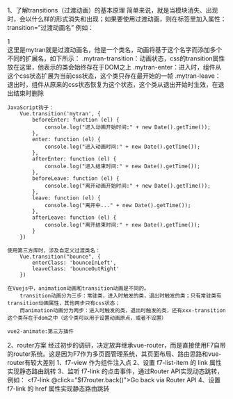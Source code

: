 1、了解transitions（过渡动画）的基本原理
    简单来说，就是当模块消失、出现时，会以什么样的形式消失和出现；如果要使用过渡动画，则在标签里加入属性：transition=”过渡动画名”
    例如：
        <div class="box" v-if="box_1" transition="mytran">1</div>
    这里是mytran就是过渡动画名，他是一个类名，动画将基于这个名字而添加多个不同的扩展名，如下所示：
        .mytran-transition：动画状态，css的transition属性放在这里，他表示的类会始终存在于DOM之上
        .mytran-enter：进入时，组件从这个css状态扩展为当前css状态，这个类只存在最开始的一帧
        .mytran-leave：退出时，组件从原来的css状态恢复为这个状态，这个类从退出开始时生效，在退出结束时删除

    JavaScript钩子：
        Vue.transition('mytran', { 
            beforeEnter: function (el) {
                console.log("进入动画开始时间:" + new Date().getTime()); 
            }, 
            enter: function (el) { 
                console.log("进入动画时间:" + new Date().getTime()); 
            }, 
            afterEnter: function (el) { 
                console.log("进入结束时间:" + new Date().getTime()); 
            }, 
            beforeLeave: function (el) { 
                console.log("离开动画开始时间:" + new Date().getTime()); 
            }, 
            leave: function (el) { 
                console.log("离开中..." + new Date().getTime()); 
            }, 
            afterLeave: function (el) { 
                console.log("离开结束时间:" + new Date().getTime()); 
            } 
        })

    使用第三方库时，涉及自定义过渡类名：
        Vue.transition("bounce", { 
            enterClass: 'bounceInLeft', 
            leaveClass: 'bounceOutRight'
        })

    在Vuejs中，animation动画和transition动画是不同的。
        transition动画分为三步：常驻类，进入时触发的类，退出时触发的类；只有常驻类有transition动画属性，其他两步只有css状态；
        而animation动画分为两步：进入时触发的类，退出时触发的类，还有xxx-transition这个类存在于dom之中（这个类可以用于设置动画原点，或者不设置）

    vue2-animate:第三方插件

2、router方案
    经过初步的调研，决定放弃继承vue-router，而是直接使用F7自带的router系统。这是因为F7作为多页面管理系统，其页面布局、路由思路和vue-router有较大差别
    1、f7-view 作为组件注入点
    2、设置 f7-list-item 的 link 属性实现静态路由跳转
    3、监听 f7-link 的点击事件，通过Router API实现动态跳转，例如：
        <f7-link @click="$f7router.back()">Go back via Router API</f7-link>
    4、设置 f7-link 的 href 属性实现静态路由跳转

